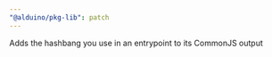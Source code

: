 ```yaml
---
"@alduino/pkg-lib": patch
---
```


Adds the hashbang you use in an entrypoint to its CommonJS output
